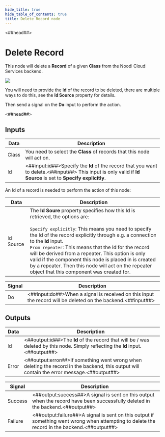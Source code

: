 ```yaml
---
hide_title: true
hide_table_of_contents: true
title: Delete Record node
---
```


<##head##>

# Delete Record

This node will delete a **Record** of a given **Class** from the Noodl Cloud Services backend.

<div className="ndl-image-with-background l">

![](/nodes/data/cloud-data/delete-record/delete-record-node.png)

</div>

You will need to provide the **Id** of the record to be deleted, there are multiple ways to do this, see the **Id Source** property for details.

Then send a signal on the **Do** input to perform the action.

<##head##>

## Inputs

| Data                                    | Description                                                                                                                                                    |
| --------------------------------------- | -------------------------------------------------------------------------------------------------------------------------------------------------------------- |
| <span className="ndl-data">Class</span> | You need to select the **Class** of records that this node will act on.                                                                                        |
| <span className="ndl-data">Id</span>    | <##input:id##>Specify the **Id** of the record that you want to delete.<##input##> This input is only valid if **Id Source** is set to **Specify explicitly**. |

An Id of a record is needed to perform the action of this node:

| Data                                        | Description                                                                                                                                                                                                                                                                                                                                                                                                                                                                                             |
| ------------------------------------------- | ------------------------------------------------------------------------------------------------------------------------------------------------------------------------------------------------------------------------------------------------------------------------------------------------------------------------------------------------------------------------------------------------------------------------------------------------------------------------------------------------------- |
| <span className="ndl-data">Id Source</span> | The **Id Soure** property specifies how this Id is retrieved, the options are:<br/><br/>`Specify explicitly`: This means you need to specify the Id of the record explicitly through e.g. a connection to the **Id** input.<br/>`From repeater`: This means that the Id for the record will be derived from a repeater. This option is only valid if the component this node is placed in is created by a repeater. Then this node will act on the repeater object that this component was created for. |


| Signal                                 | Description                                                                                                 |
| -------------------------------------- | ----------------------------------------------------------------------------------------------------------- |
| <span className="ndl-signal">Do</span> | <##input:do##>When a signal is received on this input the record will be deleted on the backend.<##input##> |

## Outputs

| Data                                    | Description                                                                                                                                |
| --------------------------------------- | ------------------------------------------------------------------------------------------------------------------------------------------ |
| <span className="ndl-data">Id</span>    | <##output:id##>The **Id** of the record that will be / was deleted by this node. Simply reflecting the **Id** input.<##output##>           |
| <span className="ndl-data">Error</span> | <##output:error##>If something went wrong when deleting the record in the backend, this output will contain the error message.<##output##> |

| Signal                                      | Description                                                                                                                                  |
| ------------------------------------------- | -------------------------------------------------------------------------------------------------------------------------------------------- |
| <span className="ndl-signal">Success</span> | <##output:success##>A signal is sent on this output when the record have been successfully deleted in the backend.<##output##>               |
| <span className="ndl-signal">Failure</span> | <##output:failure##>A signal is sent on this output if something went wrong when attempting to delete the record in the backend.<##output##> |
